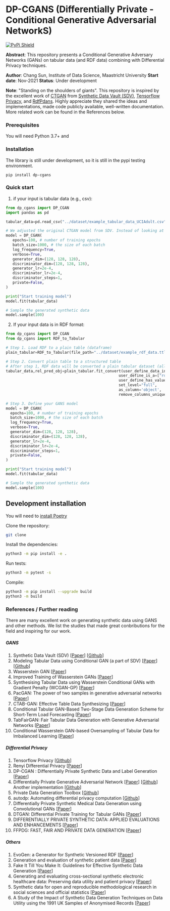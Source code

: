 # DP-CGANS (Differentially Private - Conditional Generative Adversarial NetworkS)

<!-- [![Development Status](https://img.shields.io/badge/Development%20Status-2%20--%20Pre--Alpha-yellow)](https://pypi.org/search/?c=Development+Status+%3A%3A+2+-+Pre-Alpha) -->
[![PyPi Shield](https://img.shields.io/badge/pypi-v0.0.2-blue)](https://pypi.org/project/dp-cgans/)
<!-- [![Tests](https://github.com/sdv-dev/SDV/workflows/Run%20Tests/badge.svg)](https://github.com/sdv-dev/SDV/actions?query=workflow%3A%22Run+Tests%22+branch%3Amaster) -->

**Abstract**: This repository presents a Conditional Generative Adversary Networks (GANs) on tabular data (and RDF data) combining with Differential Privacy techniques. 

**Author**: Chang Sun, Institute of Data Science, Maastricht University
**Start date**: Nov-2021
**Status**: Under development

**Note**: "Standing on the shoulders of giants". This repository is inspired by the excellent work of [CTGAN](https://github.com/sdv-dev/CTGAN) from [Synthetic Data Vault (SDV)](https://github.com/sdv-dev/SDV), [Tensorflow Privacy](https://github.com/tensorflow/privacy), and [RdfPdans](https://github.com/cadmiumkitty/rdfpandas). Highly appreciate they shared the ideas and implementations, made code publicly available, well-written documentation. More related work can be found in the References below.  

### Prerequisites

You will need Python 3.7+ and 

### Installation
The library is still under development, so it is still in the pypi testing environment. 

```shell
pip install dp-cgans
```

### Quick start 

1. if your input is tabular data (e.g., csv):

 ```python
from dp_cgans import DP_CGAN
import pandas as pd

tabular_data=pd.read_csv("../dataset/example_tabular_data_UCIAdult.csv")

# We adjusted the original CTGAN model from SDV. Instead of looking at the distribution of individual variable, we extended to two variables and keep their corrll
model = DP_CGAN(
    epochs=100, # number of training epochs
    batch_size=1000, # the size of each batch
    log_frequency=True,
    verbose=True,
    generator_dim=(128, 128, 128),
    discriminator_dim=(128, 128, 128),
    generator_lr=2e-4, 
    discriminator_lr=2e-4,
    discriminator_steps=1, 
    private=False,
)

print("Start training model")
model.fit(tabular_data)

# Sample the generated synthetic data
model.sample(100)
 ```

2. If your input data is in RDF format:

  ```python
from dp_cgans import DP_CGAN
from dp_cgans import RDF_to_Tabular

# Step 1. Load RDF to a plain table (dataframe)
plain_tabular=RDF_to_Tabular(file_path="../dataset/example_rdf_data.ttl")

# Step 2. Convert plain table to a structured table 
# After step 1, RDF data will be converted a plain tabular dataset (all the nodes/entities will be presented as rows. Step 2 will structure the table by recognizing and sorting the types of the entities, replacing the URI with actual value which is attached to that URI. Users can decide how many levels they want to unfold their RDF models to tabular datasets.)
tabular_data,rel_pred_obj=plain_tabular.fit_convert(user_define_data_instance="http://ncicb.nci.nih.gov/xml/owl/EVS/Thesaurus.owl#C16960", 
                                                    user_define_is_a=["rdf:type{URIRef}"], 
                                                    user_define_has_value=["http://www.cancerdata.org/roo/P100042"], 
                                                    set_level="full", 
                                                    as_column='object', 
                                                    remove_columns_unique_values=True)

# Step 3. Define your GANS model
model = DP_CGAN(
    epochs=100, # number of training epochs
    batch_size=1000, # the size of each batch
    log_frequency=True,
    verbose=True,
    generator_dim=(128, 128, 128),
    discriminator_dim=(128, 128, 128),
    generator_lr=2e-4, 
    discriminator_lr=2e-4,
    discriminator_steps=1, 
    private=False,
)

print("Start training model")
model.fit(tabular_data)

# Sample the generated synthetic data
model.sample(100)
  ```


## Development installation

You will need to [install Poetry](https://python-poetry.org/docs/)

Clone the repository:

```bash
git clone
```

Install the dependencies:

```bash
python3 -m pip install -e .
```

Run tests:

```bash
python3 -m pytest -s
```

Compile:

```bash
python3 -m pip install --upgrade build
python3 -m build
```




### References / Further reading 

There are many excellent work on generating synthetic data using GANS and other methods. We list the studies that made great conbributions for the field and inspiring for our work.

##### GANS

   1. Synthetic Data Vault (SDV) [[Paper](https://dai.lids.mit.edu/wp-content/uploads/2018/03/SDV.pdf)] [[Github](https://github.com/sdv-dev/SDV)]
   2. Modeling Tabular Data using Conditional GAN (a part of SDV) [[Paper](https://arxiv.org/abs/1907.00503)] [[Github](https://github.com/sdv-dev/CTGAN)]
   3. Wasserstein GAN [[Paper](https://arxiv.org/pdf/1701.07875.pdf)]
   4. Improved Training of Wasserstein GANs [[Paper](https://papers.nips.cc/paper/2017/file/892c3b1c6dccd52936e27cbd0ff683d6-Paper.pdf)]
   5. Synthesising Tabular Data using Wasserstein Conditional GANs with Gradient Penalty (WCGAN-GP) [[Paper](http://ceur-ws.org/Vol-2771/AICS2020_paper_57.pdf)]
   6. PacGAN: The power of two samples in generative adversarial networks [[Paper](https://proceedings.neurips.cc/paper/2018/file/288cc0ff022877bd3df94bc9360b9c5d-Paper.pdf)]
   7. CTAB-GAN: Effective Table Data Synthesizing [[Paper](https://arxiv.org/pdf/2102.08369.pdf)]
   8. Conditional Tabular GAN-Based Two-Stage Data Generation Scheme for Short-Term Load Forecasting [[Paper](https://ieeexplore.ieee.org/stamp/stamp.jsp?tp=&arnumber=9253644)]
   9. TabFairGAN: Fair Tabular Data Generation with Generative Adversarial Networks [[Paper](https://arxiv.org/pdf/2109.00666.pdf)]
   10. Conditional Wasserstein GAN-based Oversampling of Tabular Data for Imbalanced Learning [[Paper](https://arxiv.org/pdf/2008.09202.pdf)]

   ##### Differential Privacy

   1. Tensorflow Privacy [[Github](https://github.com/tensorflow/privacy)]
   2. Renyi Differential Privacy [[Paper](https://static.googleusercontent.com/media/research.google.com/en//pubs/archive/46029.pdf)]
   3. DP-CGAN : Differentially Private Synthetic Data and Label Generation [[Paper](https://arxiv.org/pdf/2001.09700.pdf)]
   4. Differentially Private Generative Adversarial Network [[Paper](https://arxiv.org/pdf/1802.06739.pdf)] [[Github](https://github.com/illidanlab/dpgan)] Another implementation [[Github](https://github.com/civisanalytics/dpwgan)]
   5. Private Data Generation Toolbox [[Github](https://github.com/BorealisAI/private-data-generation)]
   6. autodp: Automating differential privacy computation [[Github](https://github.com/yuxiangw/autodp)]
   7. Differentially Private Synthetic Medical Data Generation using Convolutional GANs [[Paper](https://arxiv.org/pdf/2012.11774.pdf)]
   8. DTGAN: Differential Private Training for Tabular GANs [[Paper](https://arxiv.org/pdf/2107.02521.pdf)]
   9. DIFFERENTIALLY PRIVATE SYNTHETIC DATA: APPLIED EVALUATIONS AND ENHANCEMENTS [[Paper](https://arxiv.org/pdf/2011.05537.pdf)]
   10. FFPDG: FAST, FAIR AND PRIVATE DATA GENERATION [[Paper](https://sdg-quality-privacy-bias.github.io/papers/SDG_paper_19.pdf)]

##### Others

   1. EvoGen: a Generator for Synthetic Versioned RDF [[Paper](http://ceur-ws.org/Vol-1558/paper9.pdf)]
   2. Generation and evaluation of synthetic patient data [[Paper](https://bmcmedresmethodol.biomedcentral.com/track/pdf/10.1186/s12874-020-00977-1.pdf)]
   3. Fake It Till You Make It: Guidelines for Effective Synthetic Data Generation [[Paper](https://www.mdpi.com/2076-3417/11/5/2158)]
   4. Generating and evaluating cross-sectional synthetic electronic healthcare data: Preserving data utility and patient privacy [[Paper](https://onlinelibrary.wiley.com/doi/epdf/10.1111/coin.12427)]
   5. Synthetic data for open and reproducible methodological research in social sciences and official statistics [[Paper](https://link.springer.com/article/10.1007/s11943-017-0214-8#Sec2)]
   6. A Study of the Impact of Synthetic Data Generation Techniques on Data Utility using the 1991 UK Samples of Anonymised Records [[Paper](https://unece.org/fileadmin/DAM/stats/documents/ece/ces/ge.46/2017/4_utility_paper.pdf)]
